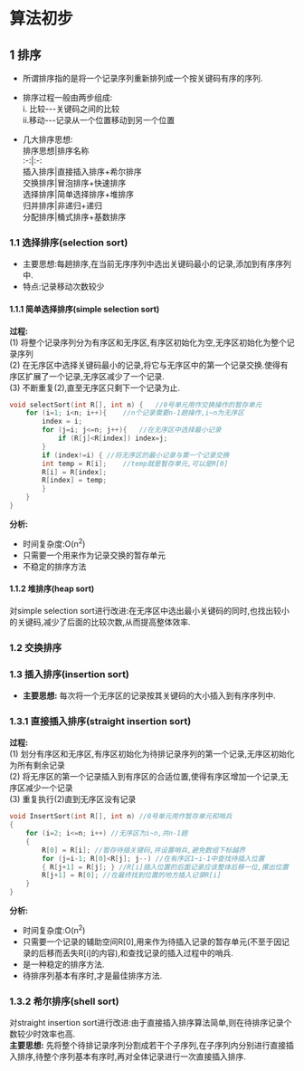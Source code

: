 # 算法初步
## 1  排序
- 所谓排序指的是将一个记录序列重新排列成一个按关键码有序的序列.  
- 排序过程一般由两步组成:  
	i. 比较---关键码之间的比较  
	ii.移动---记录从一个位置移动到另一个位置

- 几大排序思想:   
排序思想|排序名称  
:-:|:-:  
插入排序|直接插入排序+希尔排序  
交换排序|冒泡排序+快速排序  
选择排序|简单选择排序+堆排序  
归并排序|非递归+递归  
分配排序|桶式排序+基数排序  

### 1.1 选择排序(selection sort)
- 主要思想:每趟排序,在当前无序序列中选出关键码最小的记录,添加到有序序列中.
- 特点:记录移动次数较少

#### 1.1.1 简单选择排序(simple selection sort)
**过程:**  
	(1) 将整个记录序列分为有序区和无序区,有序区初始化为空,无序区初始化为整个记录序列  
	(2) 在无序区中选择关键码最小的记录,将它与无序区中的第一个记录交换.使得有序区扩展了一个记录,无序区减少了一个记录.  
	(3) 不断重复(2),直至无序区只剩下一个记录为止.  

```C++
void selectSort(int R[], int n) {	//0号单元用作交换操作的暂存单元
	for (i=1; i<n; i++){	//n个记录需要n-1趟操作,i~n为无序区
		index = i;
		for (j=i; j<=n; j++){	//在无序区中选择最小记录
			if (R[j]<R[index]) index=j;
		}
		if (index!=i) {	//将无序区的最小记录与第一个记录交换
		int temp = R[i];	//temp就是暂存单元,可以是R[0]
		R[i] = R[index];
		R[index] = temp;
		}
	}
}
```
**分析:**  

- 时间复杂度:O(n<sup>2</sup>)
- 只需要一个用来作为记录交换的暂存单元
- 不稳定的排序方法

#### 1.1.2 堆排序(heap sort)  
对simple selection sort进行改进:在无序区中选出最小关键码的同时,也找出较小的关键码,减少了后面的比较次数,从而提高整体效率.

### 1.2 交换排序


### 1.3 插入排序(insertion sort)  
- **主要思想:**  每次将一个无序区的记录按其关键码的大小插入到有序序列中.

### 1.3.1 直接插入排序(straight insertion sort)

**过程:**  
	(1) 划分有序区和无序区,有序区初始化为待排记录序列的第一个记录,无序区初始化为所有剩余记录    
	(2) 将无序区的第一个记录插入到有序区的合适位置,使得有序区增加一个记录,无序区减少一个记录    
	(3) 重复执行(2)直到无序区没有记录  


```c++
void InsertSort(int R[], int n) //0号单元用作暂存单元和哨兵
{
	for (i=2; i<=n; i++) //无序区为i~n,共n-1趟
	{
		R[0] = R[i]; //暂存待插关键码,并设置哨兵,避免数组下标越界
		for (j=i-1; R[0]<R[j]; j--) //在有序区1~i-1中查找待插入位置
		{ R[j+1] = R[j]; } //R[i]插入位置的后面记录应该整体后移一位,摞出位置
		R[j+1] = R[0]; //在最终找到位置的地方插入记录R[i]
	}
}
```

**分析:**  

- 时间复杂度:O(n<sup>2</sup>)
- 只需要一个记录的辅助空间R[0],用来作为待插入记录的暂存单元(不至于因记录的后移而丢失R[i]的内容),和查找记录的插入过程中的哨兵.
- 是一种稳定的排序方法.
- 待排序列基本有序时,才是最佳排序方法.

### 1.3.2 希尔排序(shell sort)  
对straight insertion sort进行改进:由于直接插入排序算法简单,则在待排序记录个数较少时效率也高.  
**主要思想:**  先将整个待排记录序列分割成若干个子序列,在子序列内分别进行直接插入排序,待整个序列基本有序时,再对全体记录进行一次直接插入排序.